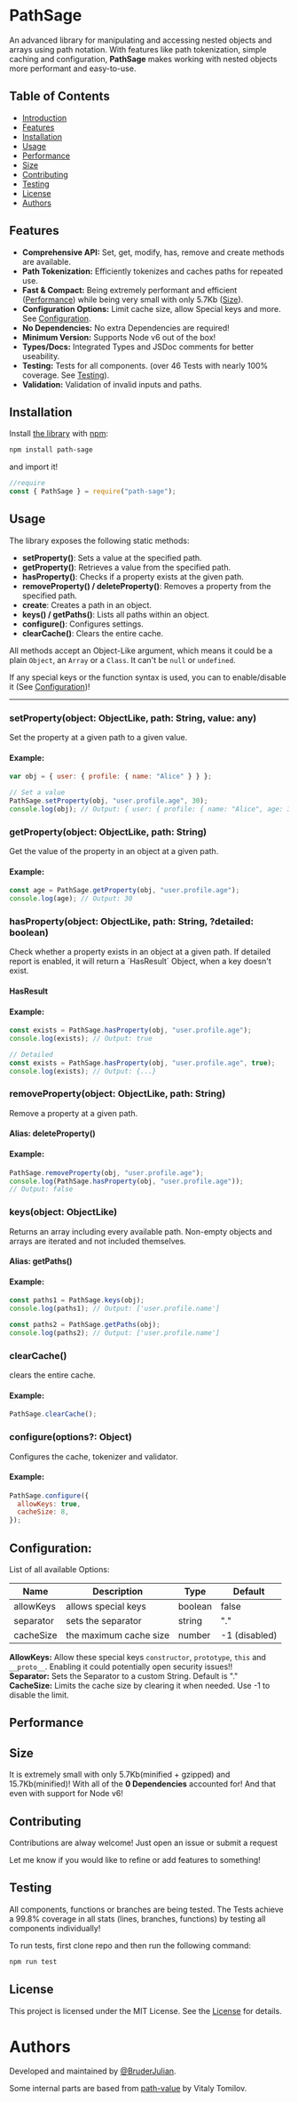 # PathSage

An advanced library for manipulating and accessing nested objects and arrays using path notation.
With features like path tokenization, simple caching and configuration,
**PathSage** makes working with nested objects more performant and easy-to-use.

## Table of Contents

- [Introduction](#introduction)
- [Features](#features)
- [Installation](#installation)
- [Usage](#usage)
- [Performance](#performance)
- [Size](#size)
- [Contributing](#contributing)
- [Testing](#testing)
- [License](#license)
- [Authors](#authors)

## Features

- **Comprehensive API:** Set, get, modify, has, remove and create methods are available.
- **Path Tokenization:** Efficiently tokenizes and caches paths for repeated use.
- **Fast & Compact:** Being extremely performant and efficient ([Performance](#performance)) while being very small with only 5.7Kb ([Size](#size)).
- **Configuration Options:** Limit cache size, allow Special keys and more. See [Configuration](#configuration).
- **No Dependencies:** No extra Dependencies are required!
- **Minimum Version:** Supports Node v6 out of the box!
- **Types/Docs:** Integrated Types and JSDoc comments for better useability.
- **Testing:** Tests for all components. (over 46 Tests with nearly 100% coverage. See [Testing](#testing)).
- **Validation:** Validation of invalid inputs and paths.

## Installation

Install [the library](https://www.npmjs.com/package/path-sage) with [npm](https://www.npmjs.com):

```bash
npm install path-sage
```

and import it!

```javascript
//require
const { PathSage } = require("path-sage");
```

## Usage

The library exposes the following static methods:

- **setProperty()**: Sets a value at the specified path.
- **getProperty()**: Retrieves a value from the specified path.
- **hasProperty()**: Checks if a property exists at the given path.
- **removeProperty() / deleteProperty()**: Removes a property from the specified path.
- **create**: Creates a path in an object.
- **keys() / getPaths()**: Lists all paths within an object.
- **configure()**: Configures settings.
- **clearCache()**: Clears the entire cache.

All methods accept an Object-Like argument, which means it could be a plain `Object`, an `Array` or a `Class`. It can't be `null` or `undefined`.

If any special keys or the function syntax is used, you can to enable/disable it (See [Configuration](#configuration))!

---

### setProperty(object: ObjectLike, path: String, value: any)

Set the property at a given path to a given value.

#### Example:

```javascript
var obj = { user: { profile: { name: "Alice" } } };

// Set a value
PathSage.setProperty(obj, "user.profile.age", 30);
console.log(obj); // Output: { user: { profile: { name: "Alice", age: 30 } } };
```

### getProperty(object: ObjectLike, path: String)

Get the value of the property in an object at a given path.

#### Example:

```javascript
const age = PathSage.getProperty(obj, "user.profile.age");
console.log(age); // Output: 30
```

### hasProperty(object: ObjectLike, path: String, ?detailed: boolean)

Check whether a property exists in an object at a given path.
If detailed report is enabled, it will return a ´HasResult´ Object, when a key doesn't exist.

#### HasResult

#### Example:

```javascript
const exists = PathSage.hasProperty(obj, "user.profile.age");
console.log(exists); // Output: true

// Detailed
const exists = PathSage.hasProperty(obj, "user.profile.age", true);
console.log(exists); // Output: {...}
```

### removeProperty(object: ObjectLike, path: String)

Remove a property at a given path.

#### Alias: deleteProperty()

#### Example:

```javascript
PathSage.removeProperty(obj, "user.profile.age");
console.log(PathSage.hasProperty(obj, "user.profile.age"));
// Output: false
```

### keys(object: ObjectLike)

Returns an array including every available path. Non-empty objects and arrays are iterated and not included themselves.

#### Alias: getPaths()

#### Example:

```javascript
const paths1 = PathSage.keys(obj);
console.log(paths1); // Output: ['user.profile.name']

const paths2 = PathSage.getPaths(obj);
console.log(paths2); // Output: ['user.profile.name']
```

### clearCache()

clears the entire cache.

#### Example:

```javascript
PathSage.clearCache();
```

### configure(options?: Object)

Configures the cache, tokenizer and validator.

#### Example:

```javascript
PathSage.configure({
  allowKeys: true,
  cacheSize: 8,
});
```

## Configuration:

List of all available Options:

| Name      | Description            | Type    | Default       |
| --------- | ---------------------- | ------- | ------------- |
| allowKeys | allows special keys    | boolean | false         |
| separator | sets the separator     | string  | "."           |
| cacheSize | the maximum cache size | number  | -1 (disabled) |

**AllowKeys:** Allow these special keys `constructor`, `prototype`, `this` and `__proto__`.
Enabling it could potentially open security issues!!
<br>
**Separator:** Sets the Separator to a custom String. Default is "."
<br>
**CacheSize:** Limits the cache size by clearing it when needed. Use -1 to disable the limit.

## Performance

## Size

It is extremely small with only 5.7Kb(minified + gzipped) and 15.7Kb(minified)! With all of the **0 Dependencies** accounted for! And that even with support for Node v6!

## Contributing

Contributions are alway welcome! Just open an issue or submit a request

Let me know if you would like to refine or add features to something!

## Testing

All components, functions or branches are being tested.
The Tests achieve a 99.8% coverage in all stats (lines, branches, functions) by testing all components individually!

To run tests, first clone repo and then run the following command:

```bash
npm run test
```

## License

This project is licensed under the MIT License. See the [License](LICENSE) for details.

# Authors

Developed and maintained by [@BruderJulian](https://www.github.com/BruderJulian).

Some internal parts are based from [path-value](https://github.com/vitaly-t/path-value) by Vitaly Tomilov.

